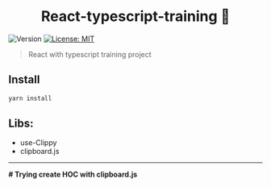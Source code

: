 <h1 align="center">React-typescript-training 👋</h1>
<p>
  <img alt="Version" src="https://img.shields.io/badge/version-1.0.0-blue.svg?cacheSeconds=2592000" />
  <a href="#" target="_blank">
    <img alt="License: MIT" src="https://img.shields.io/badge/License-MIT-yellow.svg" />
  </a>
</p>

> React with typescript training project

## Install

```sh
yarn install
```

## Libs:
<ul>
<li>use-Clippy</li>
<li>clipboard.js</li>
</ul>

***
<b># Trying create HOC with clipboard.js</b>
